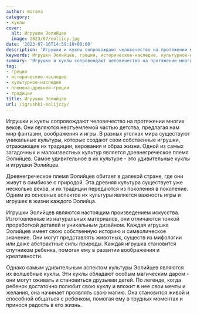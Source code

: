 ```yaml
---
author: morava
category:
- куклы
cover:
  alt: Игрушки Эолийцев
  image: 2023/07/eoliicy.jpg
date: '2023-07-16T14:59:10+00:00'
description: 'Игрушки и куклы сопровождают человечество на протяжении многих веков. Они являются неотъемлемой частью детства, предлагая нам мир фантазии, воображения и...'
keywords: Игрушки Эолийцев, греция, историческое-наследие, культурное-наследие, племена-древней-греции, традиции, эолийцев, игрушки, куклы, являются, культуры, веков, воображения, игры, свои, жизни, является, древнегреческое, племя, каждая
summary: 'Игрушки и куклы сопровождают человечество на протяжении многих веков. Они являются неотъемлемой частью детства, предлагая нам мир фантазии, воображения и...'
tag:
- греция
- историческое-наследие
- культурное-наследие
- племена-древней-греции
- традиции
title: Игрушки Эолийцев
url: /igrushki-eolijczy/
---
```


Игрушки и куклы сопровождают человечество на протяжении многих веков. Они являются неотъемлемой частью детства, предлагая нам мир фантазии, воображения и игры. В разных уголках мира существуют уникальные культуры, которые создают свои собственные игрушки, отражающие их традиции, верования и образ жизни. Одной из самых загадочных и малоизвестных культур является древнегреческое племя Эолийцев. Самое удивительное в их культуре \- это удивительные куклы и игрушки Эолийцев.

Древнегреческое племя Эолийцев обитает в далекой стране, где они живут в симбиозе с природой. Эта древняя культура существует уже несколько веков, и их традиции передаются из поколения в поколение. Одним из основных аспектов их культуры является важность игры и игрушек в жизни каждого Эолийца.

Игрушки Эолийцев являются настоящим произведением искусства. Изготовленные из натуральных материалов, они отличаются тонкой проработкой деталей и уникальным дизайном. Каждая игрушка Эолийцев имеет свою собственную историю и символическое значение. Они могут представлять животных, существ из мифологии или даже абстрактные силы природы. Каждая игрушка становится спутником ребенка, помогая ему в развитии воображения и креативности.

Однако самым удивительным аспектом культуры Эолийцев являются их волшебные куклы. Эти куклы обладают особым магическим даром \- они могут оживать и становиться друзьями детей. По легенде, когда ребенок достаточно полюбит свою куклу и вложит в нее свои мечты и желания, она начинает проявлять свою магию. Она становится живой и способной общаться с ребенком, помогая ему в трудных моментах и принося радость в его жизнь.